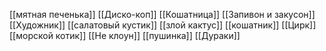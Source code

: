 [[мятная печенька]]
[[Диско-коп]]
[[Кошатница]]
[[Запивон и закусон]]
[[Художник]]
[[салатовый кустик]]
[[злой кактус]]
[[кошатник]]
[[Цирк]]
[[морской котик]]
[[Не клоун]]
[[пушинка]]
[[Дураки]]